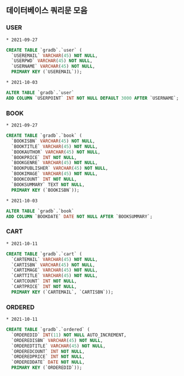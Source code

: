 ## 데이터베이스 쿼리문 모음

### USER
	* 2021-09-27
~~~~sql
CREATE TABLE `gradb`.`user` (
  `USEREMAIL` VARCHAR(45) NOT NULL,
  `USERPWD` VARCHAR(45) NOT NULL,
  `USERNAME` VARCHAR(45) NOT NULL,
  PRIMARY KEY (`USEREMAIL`));
~~~~

	* 2021-10-03
~~~~sql
ALTER TABLE `gradb`.`user` 
ADD COLUMN `USERPOINT` INT NOT NULL DEFAULT 3000 AFTER `USERNAME`;
~~~~

### BOOK
	* 2021-09-27
~~~~sql
CREATE TABLE `gradb`.`book` (
  `BOOKISBN` VARCHAR(45) NOT NULL,
  `BOOKTITLE` VARCHAR(45) NOT NULL,
  `BOOKAUTHOR` VARCHAR(45) NOT NULL,
  `BOOKPRICE` INT NOT NULL,
  `BOOKGENRE` VARCHAR(45) NOT NULL,
  `BOOKPUBLISHER` VARCHAR(45) NOT NULL,
  `BOOKIMAGE` VARCHAR(45) NOT NULL,
  `BOOKCOUNT` INT NOT NULL,
  `BOOKSUMMARY` TEXT NOT NULL,
  PRIMARY KEY (`BOOKISBN`));
~~~~

	* 2021-10-03
~~~~sql
ALTER TABLE `gradb`.`book` 
ADD COLUMN `BOOKDATE` DATE NOT NULL AFTER `BOOKSUMMARY`;
~~~~

### CART
	* 2021-10-11
~~~~sql
CREATE TABLE `gradb`.`cart` (
  `CARTEMAIL` VARCHAR(45) NOT NULL,
  `CARTISBN` VARCHAR(45) NOT NULL,
  `CARTIMAGE` VARCHAR(45) NOT NULL,
  `CARTTITLE` VARCHAR(45) NOT NULL,
  `CARTCOUNT` INT NOT NULL,
  `CARTPRICE` INT NOT NULL,
  PRIMARY KEY (`CARTEMAIL`, `CARTISBN`));
~~~~

### ORDERED
	* 2021-10-11
~~~~sql
CREATE TABLE `gradb`.`ordered` (
  `ORDEREDID` INT(11) NOT NULL AUTO_INCREMENT,
  `ORDEREDISBN` VARCHAR(45) NOT NULL,
  `ORDEREDTITLE` VARCHAR(45) NOT NULL,
  `ORDEREDCOUNT` INT NOT NULL,
  `ORDEREDPRICE` INT NOT NULL,
  `ORDEREDDATE` DATE NOT NULL,
  PRIMARY KEY (`ORDEREDID`));
~~~~